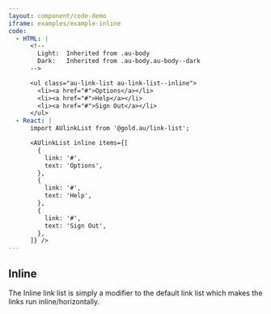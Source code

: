 ```yaml
---
layout: component/code-demo
iframe: examples/example-inline
code:
  - HTML: |
      <!--
        Light:  Inherited from .au-body
        Dark:   Inherited from .au-body.au-body--dark
      -->

      <ul class="au-link-list au-link-list--inline">
        <li><a href="#">Options</a></li>
        <li><a href="#">Help</a></li>
        <li><a href="#">Sign Out</a></li>
      </ul>
  - React: |
      import AUlinkList from '@gold.au/link-list';

      <AUlinkList inline items={[
        {
          link: '#',
          text: 'Options',
        },
        {
          link: '#',
          text: 'Help',
        },
        {
          link: '#',
          text: 'Sign Out',
        },
      ]} />
---
```

## Inline

The Inline link list is simply a modifier to the default link list which makes the links run inline/horizontally.
